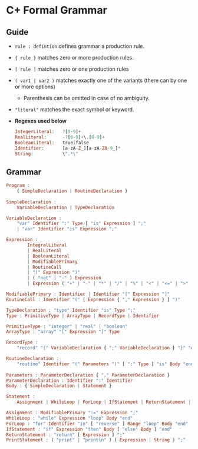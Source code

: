 # C+ Formal Grammar

## Guide

- `rule : defintion` defines grammar a production rule.
- `{ rule }` matches zero or more production rules.
- `[ rule ]` matches zero or one production rules
- `( var1 | var2 )` matches exactly one of the variants (there can by one or more options)
  - Parenthesis can be omitted in case of no ambiguity.

- `"literal"` matches the exact symbol or keyword.

- **Regexes used below**

  ```haskell
  IntegerLiteral:   ?[0-9]+
  RealLiteral:      -?[0-9]+\.[0-9]+
  BooleanLiteral:   true|false
  Identifier:       [a-zA-Z_][a-zA-Z0-9_]*
  String:           \".*\" 
  ```

## Grammar

```haskell
Program :
	{ SimpleDeclaration | RoutineDeclaration }
	
SimpleDeclaration :
	VariableDeclaration | TypeDeclaration
```

```haskell
VariableDeclaration :
	"var" Identifier ":" Type [ "is" Expression ] ";"
	| "var" Identifier "is" Expression ";"
```

```haskell
Expression : 
        IntegralLiteral
        | RealLiteral
        | BooleanLiteral
        | ModifiablePrimary
        | RoutineCall
        | "(" Expression ")"
        | ( "not" | "-" ) Expression
        | Expression ( "+" | "-" | "*" | "/" | "%" | "<" | "<=" | ">" | ">=" | "=" | "/=" | "and" | "or" | "xor" ) Expression
```

```haskell
ModifiablePrimary : Identifier | Identifier "[" Expression "]"
RoutineCall : Identifier "(" [ Expression { "," Expression } ] ")"
```

```haskell
TypeDeclaration : "type" Identifier "is" Type ";"
Type : PrimitiveType | ArrayType | RecordType | Identifier

PrimitiveType : "integer" | "real" | "boolean"
ArrayType : "array" "[" Expression "]" Type

RecordType :
	"record" "{" VariableDeclaration { ";" VariableDeclaration } "}" "end"
```

```haskell
RoutineDeclaration :
	"routine" Identifier "(" Parameters ")" [ ":" Type ] "is" Body "end"
    
Parameters : ParameterDeclaration { "," ParameterDeclaration }
ParameterDeclaration : Identifier ":" Identifier
Body : { SimpleDeclaration | Statement }

Statement :
	Assignment | WhileLoop | ForLoop | IfStatement | ReturnStatement | PrintStatement | ( RoutineCall ";" )
```

```haskell
Assignment : ModifiablePrimary ":=" Expression ";"
WhileLoop : "while" Expression "loop" Body "end"
ForLoop : "for" Identifier "in" [ "reverse" ] Range "loop" Body "end"
IfStatement : "if" Expression "then" Body [ "else" Body ] "end"
ReturnStatement : "return" [ Expression ] ";"
PrintStatement : ( "print" | "println" ) ( Expression | String ) ";"
```

